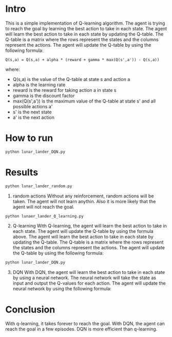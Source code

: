 # Intro

This is a simple implementation of Q-learning algorithm. The agent is trying to reach the goal by learning the best action to take in each state. The agent will learn the best action to take in each state by updating the Q-table. The Q-table is a matrix where the rows represent the states and the columns represent the actions. The agent will update the Q-table by using the following formula:

```
Q(s,a) = Q(s,a) + alpha * (reward + gamma * max(Q(s',a')) - Q(s,a))
```

where:

-   Q(s,a) is the value of the Q-table at state s and action a
-   alpha is the learning rate
-   reward is the reward for taking action a in state s
-   gamma is the discount factor
-   max(Q(s',a')) is the maximum value of the Q-table at state s' and all possible actions a'
-   s' is the next state
-   a' is the next action

# How to run

```bash
python lunar_lander_DQN.py
```

# Results

```bash
python lunar_lander_random.py
```

1. random actions
   Without any reinforcement, random actions will be taken. The agent will not learn anythin.
   Also it is more likely that the agent will not reach the goal.

```bash
python lunaer_lander_Q_learning.py
```

2. Q-learning
   With Q-learning, the agent will learn the best action to take in each state. The agent will update the Q-table by using the formula above. The agent will learn the best action to take in each state by updating the Q-table. The Q-table is a matrix where the rows represent the states and the columns represent the actions. The agent will update the Q-table by using the following formula:

```bash
python lunar_lander_DQN.py
```

3. DQN
   With DQN, the agent will learn the best action to take in each state by using a neural network. The neural network will take the state as input and output the Q-values for each action. The agent will update the neural network by using the following formula:

# Conclusion

With q-learning, it takes forever to reach the goal. With DQN, the agent can reach the goal in a few episodes. DQN is more efficient than q-learning.
